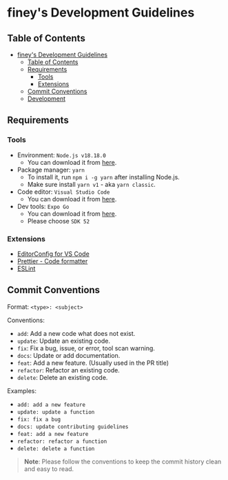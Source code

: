 # finey's Development Guidelines

## Table of Contents

- [finey's Development Guidelines](#fineys-development-guidelines)
  - [Table of Contents](#table-of-contents)
  - [Requirements](#requirements)
    - [Tools](#tools)
    - [Extensions](#extensions)
  - [Commit Conventions](#commit-conventions)
  - [Development](#development)

## Requirements

### Tools

- Environment: `Node.js v18.18.0`
  - You can download it from [here](https://nodejs.org/en/download/).
- Package manager: `yarn`
  - To install it, run `npm i -g yarn` after installing Node.js.
  - Make sure install `yarn v1` - aka `yarn classic`.
- Code editor: `Visual Studio Code`
  - You can download it from [here](https://code.visualstudio.com/).
- Dev tools: `Expo Go`
  - You can download it from [here](https://expo.dev/go).
  - Please choose `SDK 52`

### Extensions

- [EditorConfig for VS Code](https://marketplace.visualstudio.com/items?itemName=EditorConfig.EditorConfig)
- [Prettier - Code formatter](https://marketplace.visualstudio.com/items?itemName=esbenp.prettier-vscode)
- [ESLint](https://marketplace.visualstudio.com/items?itemName=dbaeumer.vscode-eslint)

## Commit Conventions

Format: `<type>: <subject>`

Conventions:

- `add`: Add a new code what does not exist.
- `update`: Update an existing code.
- `fix`: Fix a bug, issue, or error, tool scan warning.
- `docs`: Update or add documentation.
- `feat`: Add a new feature. (Usually used in the PR title)
- `refactor`: Refactor an existing code.
- `delete`: Delete an existing code.

Examples:

- `add: add a new feature`
- `update: update a function`
- `fix: fix a bug`
- `docs: update contributing guidelines`
- `feat: add a new feature`
- `refactor: refactor a function`
- `delete: delete a function`

> **Note**: Please follow the conventions to keep the commit history clean and easy to read.
